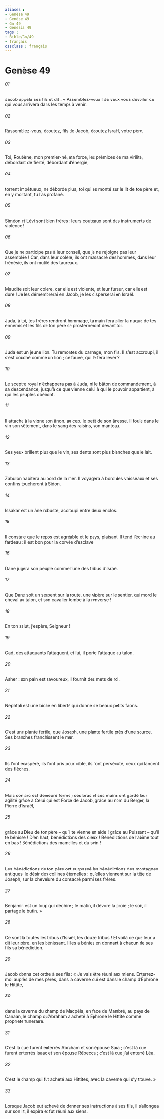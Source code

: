 ```yaml
---
aliases : 
- Genèse 49
- Genèse 49
- Gn 49
- Genesis 49
tags : 
- Bible/Gn/49
- français
cssclass : français
---
```


# Genèse 49

###### 01
Jacob appela ses fils et dit :
« Assemblez-vous ! Je veux vous dévoiler
ce qui vous arrivera dans les temps à venir.
###### 02
Rassemblez-vous, écoutez, fils de Jacob,
écoutez Israël, votre père.
###### 03
Toi, Roubène, mon premier-né,
ma force, les prémices de ma virilité,
débordant de fierté, débordant d’énergie,
###### 04
torrent impétueux, ne déborde plus,
toi qui es monté sur le lit de ton père
et, en y montant, tu l’as profané.
###### 05
Siméon et Lévi sont bien frères :
leurs couteaux sont des instruments de violence !
###### 06
Que je ne participe pas à leur conseil,
que je ne rejoigne pas leur assemblée !
Car, dans leur colère, ils ont massacré des hommes,
dans leur frénésie, ils ont mutilé des taureaux.
###### 07
Maudite soit leur colère, car elle est violente,
et leur fureur, car elle est dure !
Je les démembrerai en Jacob,
je les disperserai en Israël.
###### 08
Juda, à toi, tes frères rendront hommage,
ta main fera plier la nuque de tes ennemis
et les fils de ton père se prosterneront devant toi.
###### 09
Juda est un jeune lion.
Tu remontes du carnage, mon fils.
Il s’est accroupi, il s’est couché comme un lion ;
ce fauve, qui le fera lever ?
###### 10
Le sceptre royal n’échappera pas à Juda,
ni le bâton de commandement, à sa descendance,
jusqu’à ce que vienne celui à qui le pouvoir appartient,
à qui les peuples obéiront.
###### 11
Il attache à la vigne son ânon,
au cep, le petit de son ânesse.
Il foule dans le vin son vêtement,
dans le sang des raisins, son manteau.
###### 12
Ses yeux brillent plus que le vin,
ses dents sont plus blanches que le lait.
###### 13
Zabulon habitera au bord de la mer.
Il voyagera à bord des vaisseaux
et ses confins toucheront à Sidon.
###### 14
Issakar est un âne robuste,
accroupi entre deux enclos.
###### 15
Il constate que le repos est agréable
et le pays, plaisant.
Il tend l’échine au fardeau :
il est bon pour la corvée d’esclave.
###### 16
Dane jugera son peuple
comme l’une des tribus d’Israël.
###### 17
Que Dane soit un serpent sur la route,
une vipère sur le sentier,
qui mord le cheval au talon,
et son cavalier tombe à la renverse !
###### 18
En ton salut, j’espère, Seigneur !
###### 19
Gad, des attaquants l’attaquent,
et lui, il porte l’attaque au talon.
###### 20
Asher : son pain est savoureux,
il fournit des mets de roi.
###### 21
Nephtali est une biche en liberté
qui donne de beaux petits faons.
###### 22
C’est une plante fertile, que Joseph,
une plante fertile près d’une source.
Ses branches franchissent le mur.
###### 23
Ils l’ont exaspéré, ils l’ont pris pour cible,
ils l’ont persécuté, ceux qui lancent des flèches.
###### 24
Mais son arc est demeuré ferme ;
ses bras et ses mains ont gardé leur agilité
grâce à Celui qui est Force de Jacob,
grâce au nom du Berger, la Pierre d’Israël,
###### 25
grâce au Dieu de ton père – qu’il te vienne en aide !
grâce au Puissant – qu’il te bénisse !
D’en haut, bénédictions des cieux !
Bénédictions de l’abîme tout en bas !
Bénédictions des mamelles et du sein !
###### 26
Les bénédictions de ton père ont surpassé
les bénédictions des montagnes antiques,
le désir des collines éternelles :
qu’elles viennent sur la tête de Joseph,
sur la chevelure du consacré parmi ses frères.
###### 27
Benjamin est un loup qui déchire ;
le matin, il dévore la proie ;
le soir, il partage le butin. »
###### 28
Ce sont là toutes les tribus d’Israël, les douze tribus ! Et voilà ce que leur a dit leur père, en les bénissant. Il les a bénies en donnant à chacun de ses fils sa bénédiction.
###### 29
Jacob donna cet ordre à ses fils : « Je vais être réuni aux miens. Enterrez-moi auprès de mes pères, dans la caverne qui est dans le champ d’Éphrone le Hittite,
###### 30
dans la caverne du champ de Macpéla, en face de Mambré, au pays de Canaan, le champ qu’Abraham a acheté à Éphrone le Hittite comme propriété funéraire.
###### 31
C’est là que furent enterrés Abraham et son épouse Sara ; c’est là que furent enterrés Isaac et son épouse Rébecca ; c’est là que j’ai enterré Léa.
###### 32
C’est le champ qui fut acheté aux Hittites, avec la caverne qui s’y trouve. »
###### 33
Lorsque Jacob eut achevé de donner ses instructions à ses fils, il s’allongea sur son lit, il expira et fut réuni aux siens.
